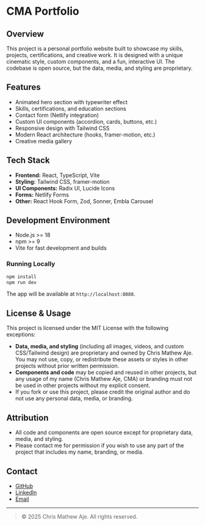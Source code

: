 # CMA Portfolio

## Overview
This project is a personal portfolio website built to showcase my skills, projects, certifications, and creative work. It is designed with a unique cinematic style, custom components, and a fun, interactive UI. The codebase is open source, but the data, media, and styling are proprietary.

## Features
- Animated hero section with typewriter effect
- Skills, certifications, and education sections
- Contact form (Netlify integration)
- Custom UI components (accordion, cards, buttons, etc.)
- Responsive design with Tailwind CSS
- Modern React architecture (hooks, framer-motion, etc.)
- Creative media gallery

## Tech Stack
- **Frontend:** React, TypeScript, Vite
- **Styling:** Tailwind CSS, framer-motion
- **UI Components:** Radix UI, Lucide Icons
- **Forms:** Netlify Forms
- **Other:** React Hook Form, Zod, Sonner, Embla Carousel

## Development Environment
- Node.js >= 18
- npm >= 9
- Vite for fast development and builds

### Running Locally
```bash
npm install
npm run dev
```
The app will be available at `http://localhost:8080`.

## License & Usage
This project is licensed under the MIT License with the following exceptions:

- **Data, media, and styling** (including all images, videos, and custom CSS/Tailwind design) are proprietary and owned by Chris Mathew Aje. You may not use, copy, or redistribute these assets or styles in other projects without prior written permission.
- **Components and code** may be copied and reused in other projects, but any usage of my name (Chris Mathew Aje, CMA) or branding must not be used in other projects without my explicit consent.
- If you fork or use this project, please credit the original author and do not use any personal data, media, or branding.

## Attribution
- All code and components are open source except for proprietary data, media, and styling.
- Please contact me for permission if you wish to use any part of the project that includes my name, branding, or media.

## Contact
- [GitHub](https://github.com/chrismat-05)
- [LinkedIn](https://www.linkedin.com/in/chrismaje/)
- [Email](mailto:chrismaje63@gmail.com)

---

> © 2025 Chris Mathew Aje. All rights reserved.
